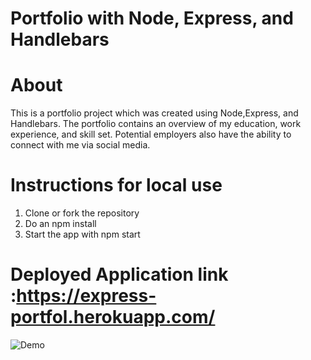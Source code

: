 # Portfolio with Node, Express, and Handlebars

# About 
This is a portfolio project which was created using Node,Express, and Handlebars. The portfolio contains an overview of my education, work experience, and skill set. Potential employers also have the ability to connect with me via social media.

# Instructions for local use 
1) Clone or fork the repository
2) Do an npm install
3) Start the app with npm start



# Deployed Application link :https://express-portfol.herokuapp.com/

![Demo](https://github.com/[preronam]/[PortfolioV2]/blob/[main]/public/images/demo.jpg?raw=true)
